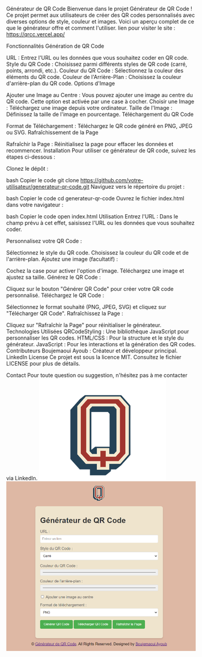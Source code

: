 ﻿Générateur de QR Code
Bienvenue dans le projet Générateur de QR Code ! Ce projet permet aux utilisateurs de créer des QR codes personnalisés avec diverses options de style, couleur et images. Voici un aperçu complet de ce que le générateur offre et comment l'utiliser.
lien pour visiter le site : https://qrcc.vercel.app/

Fonctionnalités
Génération de QR Code

URL : Entrez l'URL ou les données que vous souhaitez coder en QR code.
Style du QR Code : Choisissez parmi différents styles de QR code (carré, points, arrondi, etc.).
Couleur du QR Code : Sélectionnez la couleur des éléments du QR code.
Couleur de l'Arrière-Plan : Choisissez la couleur d'arrière-plan du QR code.
Options d'Image

Ajouter une Image au Centre : Vous pouvez ajouter une image au centre du QR code. Cette option est activée par une case à cocher.
Choisir une Image : Téléchargez une image depuis votre ordinateur.
Taille de l'Image : Définissez la taille de l'image en pourcentage.
Téléchargement du QR Code

Format de Téléchargement : Téléchargez le QR code généré en PNG, JPEG ou SVG.
Rafraîchissement de la Page

Rafraîchir la Page : Réinitialisez la page pour effacer les données et recommencer.
Installation
Pour utiliser ce générateur de QR code, suivez les étapes ci-dessous :

Clonez le dépôt :

bash
Copier le code
git clone https://github.com/votre-utilisateur/generateur-qr-code.git
Naviguez vers le répertoire du projet :

bash
Copier le code
cd generateur-qr-code
Ouvrez le fichier index.html dans votre navigateur :

bash
Copier le code
open index.html
Utilisation
Entrez l'URL : Dans le champ prévu à cet effet, saisissez l'URL ou les données que vous souhaitez coder.

Personnalisez votre QR Code :

Sélectionnez le style du QR code.
Choisissez la couleur du QR code et de l'arrière-plan.
Ajoutez une image (facultatif) :

Cochez la case pour activer l'option d'image.
Téléchargez une image et ajustez sa taille.
Générez le QR Code :

Cliquez sur le bouton "Générer QR Code" pour créer votre QR code personnalisé.
Téléchargez le QR Code :

Sélectionnez le format souhaité (PNG, JPEG, SVG) et cliquez sur "Télécharger QR Code".
Rafraîchissez la Page :

Cliquez sur "Rafraîchir la Page" pour réinitialiser le générateur.
Technologies Utilisées
QRCodeStyling : Une bibliothèque JavaScript pour personnaliser les QR codes.
HTML/CSS : Pour la structure et le style du générateur.
JavaScript : Pour les interactions et la génération des QR codes.
Contributeurs
Boujemaoui Ayoub : Créateur et développeur principal. LinkedIn
License
Ce projet est sous la licence MIT. Consultez le fichier LICENSE pour plus de détails.

Contact
Pour toute question ou suggestion, n'hésitez pas à me contacter via LinkedIn.
![alt text](logoq.png)
![alt text](image.png)
